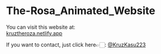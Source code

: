 # The-Rosa_Animated_Website

You can visit this website at:  
<a href="kruztheroza.netlify.app" target="_blank">kruztheroza.netlify.app<a>

If you want to contact, just click here👉🏻: 
<a href="twitter.com/KruzKasu223" target="_blank">@KruzKasu223<a>
